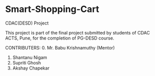 # Smart-Shopping-Cart
CDAC(DESD) Project

This project is part of the final project submitted by students of CDAC ACTS, Pune, for the completion of PG-DESD course.

CONTRIBUTERS:
0. Mr. Babu Krishnamuthy (Mentor)
1. Shantanu Nigam
2. Supriti Ghosh
3. Akshay Chapekar
